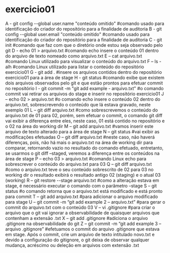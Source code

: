 # exercicio01
A - git config --global user.name "conteúdo omitido" #comando usado para identificação do criador do repositório para a finalidade de auditoria
B - git config --global user.email "conteúdo omitido" #comando usado para identificação do criador do repositório para a finalidade de auditoria
C - git init #comando que faz com que o diretório onde estou seja observado pelo git
D - echo 01 > arquivo.txt #comando echo insere o conteúdo 01 dentro do arquivo de texto nomeado como arquivo.txt
E – cat arquivo.txt #comando Linux utilizado para visualizar o conteúdo do arquivo.txt
F – ls -alh #comando Linux utilizado para listar o conteúdo do repositório exercicio01
G - git add . #insere os arquivos contidos dentro do repositório exercicio01 para a área de stage
H - git status #comando exibe que existem dois arquivos observados pelo git e que estão prontos para efetuar commit no repositório
I - git commit -m "git add example - arquivo.txt" #o comando commit vai retirar os arquivos do stage e inserir no repositório exercicio01
J – echo 02 > arquivo.txt #o comando echo insere o conteúdo 02 dentro do arquivo.txt, sobrescrevendo o conteúdo que lá estava gravado, neste exemplo 01
L – git diff arquivo.txt #como sobrescrevemos o conteúdo do arquivo.txt de 01 para 02, porém, sem efetuar o commit, o comando git diff vai exibir a diferença entre eles, neste caso, 01 está contido no repositório e o 02 na área do working dir
M – git add arquivo.txt #vamos inserir este arquivo de texto alterado para a área de stage
N – git status #vai exibir as modificações efetuadas
O – git diff arquivo.txt #neste caso, não haverá diferenças, pois, não há mais o arquivo.txt na área de working dir para comparar, retornando vazio no resultado do comando efetuado, entretanto, se usarmos o git diff –staged, veremos a diferença entre os conteúdos na área de stage
P – echo 03 > arquivo.txt #comando Linux echo para sobrescrever o conteúdo do arquivo.txt para 03
Q – git diff arquivo.txt #como o arquivo.txt teve o seu conteúdo sobrescrito de 02 para 03 no working dir o resultado exibirá o resultado antigo 02 (staging)  e o atual 03 (working) 
R – git restore --stage arquivo.txt #como a alteração estava em stage, é necessário executar o comando com o parâmetro –stage
S – git status #o comando retorna que o arquivo.txt está modificado e está pronto para commit
T – git add arquivo.txt #para adicionar o arquivo modificado para stage
U – git commit -m “git add example 2 – arquivo.txt” #para gerar o commit do arquivo.txt com o conteúdo 03
V – vi .gitignore #para criar o arquivo que o git vai ignorar a observabilidade de quaisquer arquivos que contenham a extensão .txt
X – git add .gitignore #adiciona o arquivo .gitignore na observabilidade do git
Z – git commit -m “git add example 3 – arquivo .gitignore” #efetuamos o commit do arquivo .gitignore  que estava em stage. Após o commit, crie um arquivo de texto intitulado novo.txt e devido a configuração do gitignore, o git deixa de observar qualquer mudança, acréscimo ou deleção em arquivos com extensão .txt


